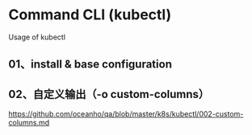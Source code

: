 # Command CLI (kubectl)

Usage of kubectl

## 01、install & base configuration

## 02、自定义输出（-o custom-columns）

https://github.com/oceanho/qa/blob/master/k8s/kubectl/002-custom-columns.md
